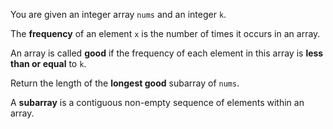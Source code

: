 You are given an integer array `nums` and an integer `k`.

The **frequency** of an element `x` is the number of times it occurs in an array.

An array is called **good** if the frequency of each element in this array is **less than or equal** to `k`.

Return the length of the **longest good** subarray of `nums`.

A **subarray** is a contiguous non-empty sequence of elements within an array.